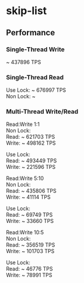 # skip-list

## Performance

### Single-Thread Write

~ 437896 TPS

### Single-Thread Read

Use Lock: ~ 676997 TPS  
Non Lock: ~

### Multi-Thread Write/Read 

Read:Write 1:1  
Non Lock:  
Read:  ~ 621703 TPS  
Write: ~ 498162 TPS  

Use Lock:  
Read:  ~ 493449 TPS  
Write: ~ 221596 TPS  

Read:Write 5:10  
Non Lock:  
Read:  ~ 435806 TPS  
Write: ~ 41114  TPS  

Use Lock:  
Read:  ~ 69749 TPS  
Write: ~ 33660 TPS  

Read:Write 10:5  
Non Lock:  
Read:  ~ 356519 TPS  
Write: ~ 101703 TPS  

Use Lock:  
Read:  ~ 46776  TPS  
Write: ~ 78991  TPS  
